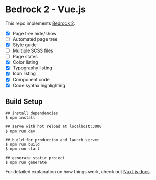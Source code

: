 # Bedrock 2 - Vue.js

This repo implements [Bedrock 2](https://gist.github.com/Wolfr/38a6495eba18a2327d0d012dcc9a974b).

- [x] Page tree hide/show
- [ ] Automated page tree
- [x] Style guide
- [ ] Multiple SCSS files
- [ ] Page states
- [x] Color listing
- [x] Typography listing
- [x] Icon listing
- [x] Component code
- [x] Code syntax highlighting

## Build Setup

    ## install dependencies
    $ npm install

    ## serve with hot reload at localhost:3000
    $ npm run dev

    ## build for production and launch server
    $ npm run build
    $ npm run start

    ## generate static project
    $ npm run generate

For detailed explanation on how things work, check out [Nuxt.js docs](https://nuxtjs.org).
